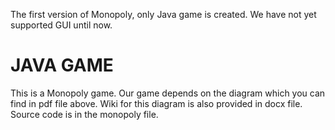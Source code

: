 The first version of Monopoly, only Java game is created. We have not yet supported GUI until now.
# JAVA GAME
This is a Monopoly game. Our game depends on the diagram which you can find in pdf file above. Wiki for this diagram is also provided in docx file. Source code is in the monopoly file.
